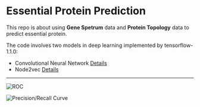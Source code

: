 # Essential Protein Prediction

This repo is about using **Gene Spetrum** data and **Protein Topology** data to predict essential protein.

The code involves two models in deep learning implemented by tensorflow-1.1.0:
* Convolutional Neural Network [Details](https://arxiv.org/abs/1408.5882)
* Node2vec [Details](https://github.com/aditya-grover/node2vec)

---

![ROC](https://github.com/feizhihui/Essential-Protein-Prediction/blob/master/ROC.jpg)

![Precision/Recall Curve](https://github.com/feizhihui/Essential-Protein-Prediction/blob/master/PR.jpg)


